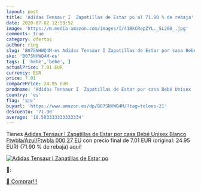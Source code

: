 ```yaml
---
layout: post
title: 'Adidas Tensaur I  Zapatillas de Estar po al 71.90 % de rebaja'
date: 2020-07-02 12:53:52
image: 'https://m.media-amazon.com/images/I/41BkCRepZYL._SL200_.jpg'
comments: true
category: ofertas
author: ring
slug: 'B07SNHWQ4M-es Adidas Tensaur I Zapatillas de Estar por casa Bebé Unisex...'
sku: 'B07SNHWQ4M-es'
tags: [ 'bebé','bebé', ]
actualPrice: 7.01 EUR
currency: EUR
price: 7.01
comparePrice: 24.95 EUR
prodname: 'Adidas Tensaur I  Zapatillas de Estar por casa Bebé Unisex  Blanco  Ftwbla/Azul/Ftwbla 000   27 EU'
country: 'es'
flag: '🇪🇸'
buyurl: 'https://www.amazon.es/dp/B07SNHWQ4M/?tag=tolees-21'
descuento: '71.90'
average: '10.503333333333334'
---
```


Tienes [Adidas Tensaur I  Zapatillas de Estar por casa Bebé Unisex  Blanco  Ftwbla/Azul/Ftwbla 000   27 EU](https://www.amazon.es/dp/B07SNHWQ4M/?tag=tolees-21) con precio final de  7.01 EUR (original: 24.95 EUR) (71.90 %  de rebaja) aqui!

[![Adidas Tensaur I  Zapatillas de Estar po](https://m.media-amazon.com/images/I/41BkCRepZYL._SL200_.jpg)](https://www.amazon.es/dp/B07SNHWQ4M/?tag=tolees-21)

🔎:


[🛒 Comprar!!!](https://www.amazon.es/dp/B07SNHWQ4M/?tag=tolees-21)
